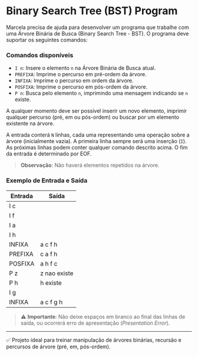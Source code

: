 # Binary Search Tree (BST) Program

Marcela precisa de ajuda para desenvolver um programa que trabalhe com uma Árvore Binária de Busca (Binary Search Tree - BST). O programa deve suportar os seguintes comandos:

### Comandos disponíveis

- `I n`: Insere o elemento `n` na Árvore Binária de Busca atual.
- `PREFIXA`: Imprime o percurso em pré-ordem da árvore.
- `INFIXA`: Imprime o percurso em ordem da árvore.
- `POSFIXA`: Imprime o percurso em pós-ordem da árvore.
- `P n`: Busca pelo elemento `n`, imprimindo uma mensagem indicando se `n` existe.

A qualquer momento deve ser possível inserir um novo elemento, imprimir qualquer percurso (pré, em ou pós-ordem) ou buscar por um elemento existente na árvore.

A entrada conterá `N` linhas, cada uma representando uma operação sobre a árvore (inicialmente vazia). A primeira linha sempre será uma inserção (`I`). As próximas linhas podem conter qualquer comando descrito acima. O fim da entrada é determinado por EOF.

> **Observação**: Não haverá elementos repetidos na árvore.

### Exemplo de Entrada e Saída

| Entrada             | Saída                |
|---------------------|----------------------|
| I c                 |                      |
| I f                 |                      |
| I a                 |                      |
| I h                 |                      |
| INFIXA              | a c f h              |
| PREFIXA             | c a f h              |
| POSFIXA             | a h f c              |
| P z                 | z nao existe         |
| P h                 | h existe             |
| I g                 |                      |
| INFIXA              | a c f g h            |

> ⚠️ **Importante**: Não deixe espaços em branco ao final das linhas de saída, ou ocorrerá erro de apresentação (_Presentation Error_).

---

✅ Projeto ideal para treinar manipulação de árvores binárias, recursão e percursos de árvore (pré, em, pós-ordem).
